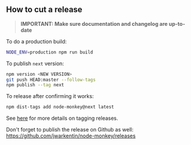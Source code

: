 ## How to cut a release

> **IMPORTANT: Make sure documentation and changelog are up-to-date**

To do a production build:

```sh
NODE_ENV=production npm run build
```

To publish `next` version:

```sh
npm version <NEW VERSION>
git push HEAD:master --follow-tags
npm publish --tag next
```

To release after confirming it works:

```sh
npm dist-tags add node-monkey@next latest
```

See [here](https://jbavari.github.io/blog/2015/10/16/using-npm-tags/) for more details on tagging releases.

Don't forget to publish the release on Github as well: <https://github.com/jwarkentin/node-monkey/releases>
